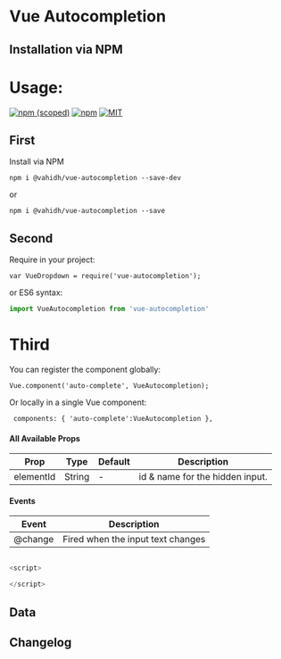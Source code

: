 # Vue Autocompletion

## Installation via NPM
# Usage:


[![npm (scoped)](https://img.shields.io/npm/v/@vahidh/vue-autocompletion.svg?style=flat-square)](https://www.npmjs.com/package/@vahidh/vue-autocompletion)
[![npm](https://img.shields.io/npm/dm/@vahidh/vue-autocompletion.svg?style=flat-square)](https://www.npmjs.com/package/@vahidh/vue-autocompletion)
[![MIT](https://img.shields.io/github/license/vahidhedayati/vue-autocompletion.svg?style=flat-square)](https://opensource.org/licenses/MIT)
## First
Install via NPM 
```
npm i @vahidh/vue-autocompletion --save-dev
```
or
```
npm i @vahidh/vue-autocompletion --save
```
## Second
Require in your project:
```
var VueDropdown = require('vue-autocompletion');
```
or ES6 syntax:
```js
import VueAutocompletion from 'vue-autocompletion'
```

# Third
You can register the component globally:
```
Vue.component('auto-complete', VueAutocompletion);
```
Or locally in a single Vue component:
```
 components: { 'auto-complete':VueAutocompletion },
```
#### All Available Props

Prop | Type | Default | Description
--- | --- | --- | ---
elementId | String | - | id & name for the hidden input.

#### Events

Event | Description
--- | ---
@change | Fired when the input text changes

```html

```

```javascript
<script>

</script>
```

## Data

## Changelog
